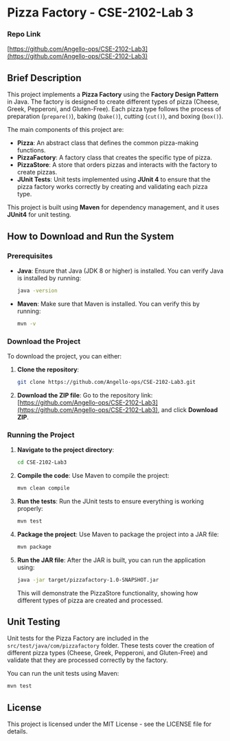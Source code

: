 
# Pizza Factory - CSE-2102-Lab 3

### Repo Link
[https://github.com/Angello-ops/CSE-2102-Lab3](https://github.com/Angello-ops/CSE-2102-Lab3)

## Brief Description

This project implements a **Pizza Factory** using the **Factory Design Pattern** in Java. The factory is designed to create different types of pizza (Cheese, Greek, Pepperoni, and Gluten-Free). Each pizza type follows the process of preparation (`prepare()`), baking (`bake()`), cutting (`cut()`), and boxing (`box()`).

The main components of this project are:
- **Pizza**: An abstract class that defines the common pizza-making functions.
- **PizzaFactory**: A factory class that creates the specific type of pizza.
- **PizzaStore**: A store that orders pizzas and interacts with the factory to create pizzas.
- **JUnit Tests**: Unit tests implemented using **JUnit 4** to ensure that the pizza factory works correctly by creating and validating each pizza type.

This project is built using **Maven** for dependency management, and it uses **JUnit4** for unit testing.

## How to Download and Run the System

### Prerequisites

- **Java**: Ensure that Java (JDK 8 or higher) is installed. You can verify Java is installed by running:
  ```bash
  java -version
  ```
  
- **Maven**: Make sure that Maven is installed. You can verify this by running:
  ```bash
  mvn -v
  ```

### Download the Project

To download the project, you can either:
1. **Clone the repository**:
   ```bash
   git clone https://github.com/Angello-ops/CSE-2102-Lab3.git
   ```

2. **Download the ZIP file**:
   Go to the repository link: [https://github.com/Angello-ops/CSE-2102-Lab3](https://github.com/Angello-ops/CSE-2102-Lab3), and click **Download ZIP**.

### Running the Project

1. **Navigate to the project directory**:
   ```bash
   cd CSE-2102-Lab3
   ```

2. **Compile the code**:
   Use Maven to compile the project:
   ```bash
   mvn clean compile
   ```

3. **Run the tests**:
   Run the JUnit tests to ensure everything is working properly:
   ```bash
   mvn test
   ```

4. **Package the project**:
   Use Maven to package the project into a JAR file:
   ```bash
   mvn package
   ```

5. **Run the JAR file**:
   After the JAR is built, you can run the application using:
   ```bash
   java -jar target/pizzafactory-1.0-SNAPSHOT.jar
   ```

   This will demonstrate the PizzaStore functionality, showing how different types of pizza are created and processed.

## Unit Testing

Unit tests for the Pizza Factory are included in the `src/test/java/com/pizzafactory` folder. These tests cover the creation of different pizza types (Cheese, Greek, Pepperoni, and Gluten-Free) and validate that they are processed correctly by the factory.

You can run the unit tests using Maven:
```bash
mvn test
```

## License

This project is licensed under the MIT License - see the LICENSE file for details.

